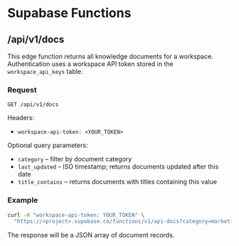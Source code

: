 # Supabase Functions

## /api/v1/docs

This edge function returns all knowledge documents for a workspace.
Authentication uses a workspace API token stored in the `workspace_api_keys` table.

### Request

`GET /api/v1/docs`

Headers:
- `workspace-api-token: <YOUR_TOKEN>`

Optional query parameters:
- `category` – filter by document category
- `last_updated` – ISO timestamp; returns documents updated after this date
- `title_contains` – returns documents with titles containing this value

### Example

```bash
curl -H "workspace-api-token: YOUR_TOKEN" \
  "https://<project>.supabase.co/functions/v1/api-docs?category=marketing&title_contains=plan"
```

The response will be a JSON array of document records.
